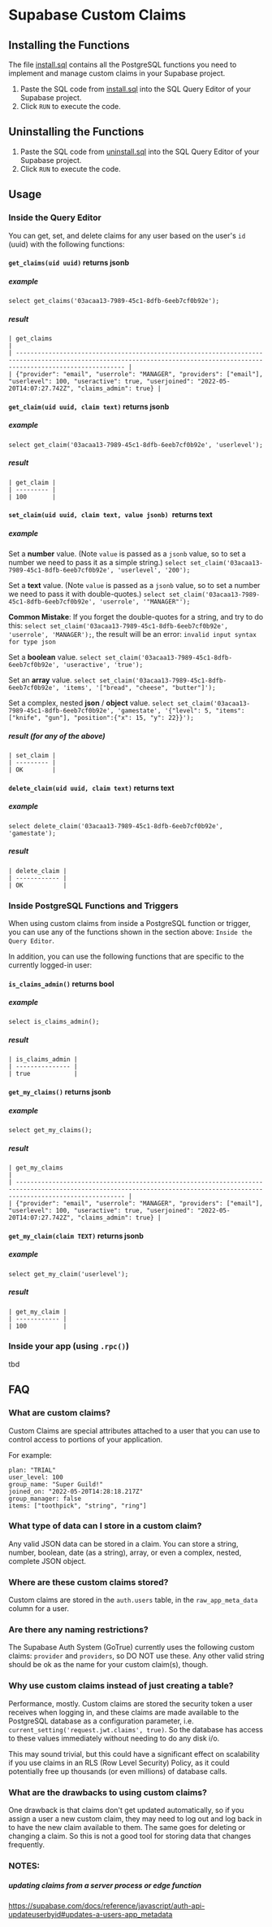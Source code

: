 # Supabase Custom Claims
## Installing the Functions
The file [install.sql](./install.sql) contains all the PostgreSQL functions you need to implement and manage custom claims in your Supabase project.  

1. Paste the SQL code from [install.sql](./install.sql) into the SQL Query Editor of your Supabase project.
2. Click `RUN` to execute the code.
## Uninstalling the Functions

1. Paste the SQL code from [uninstall.sql](./uninstall.sql) into the SQL Query Editor of your Supabase project.
2. Click `RUN` to execute the code.

## Usage
### Inside the Query Editor
You can get, set, and delete claims for any user based on the user's `id` (uuid) with the following functions:

#### `get_claims(uid uuid)` returns jsonb
##### example
`select get_claims('03acaa13-7989-45c1-8dfb-6eeb7cf0b92e');`
##### result
```
| get_claims                                                                                                                                                                 |
| -------------------------------------------------------------------------------------------------------------------------------------------------------------------------- |
| {"provider": "email", "userrole": "MANAGER", "providers": ["email"], "userlevel": 100, "useractive": true, "userjoined": "2022-05-20T14:07:27.742Z", "claims_admin": true} |
```

#### `get_claim(uid uuid, claim text)` returns jsonb
##### example
`select get_claim('03acaa13-7989-45c1-8dfb-6eeb7cf0b92e', 'userlevel');`
##### result
```
| get_claim |
| --------- |
| 100       |
```

#### `set_claim(uid uuid, claim text, value jsonb) `returns text
##### example
Set a **number** value.  (Note `value` is passed as a `jsonb` value, so to set a number we need to pass it as a simple string.)
`select set_claim('03acaa13-7989-45c1-8dfb-6eeb7cf0b92e', 'userlevel', '200');`

Set a **text** value.  (Note `value` is passed as a `jsonb` value, so to set a number we need to pass it with double-quotes.)
`select set_claim('03acaa13-7989-45c1-8dfb-6eeb7cf0b92e', 'userrole', '"MANAGER"');`

**Common Mistake**: If you forget the double-quotes for a string, and try to do this: `select set_claim('03acaa13-7989-45c1-8dfb-6eeb7cf0b92e', 'userrole', 'MANAGER');`, the result will be an error: `invalid input syntax for type json`

Set a **boolean** value.
`select set_claim('03acaa13-7989-45c1-8dfb-6eeb7cf0b92e', 'useractive', 'true');`

Set an **array** value.
`select set_claim('03acaa13-7989-45c1-8dfb-6eeb7cf0b92e', 'items', '["bread", "cheese", "butter"]');`

Set a complex, nested **json** / **object** value.
`select set_claim('03acaa13-7989-45c1-8dfb-6eeb7cf0b92e', 'gamestate', '{"level": 5, "items": ["knife", "gun"], "position":{"x": 15, "y": 22}}');`

##### result (for any of the above)
```
| set_claim |
| --------- |
| OK        |
```

#### `delete_claim(uid uuid, claim text)` returns text
##### example
`select delete_claim('03acaa13-7989-45c1-8dfb-6eeb7cf0b92e', 'gamestate');`
##### result
```
| delete_claim |
| ------------ |
| OK           |
```

### Inside PostgreSQL Functions and Triggers
When using custom claims from inside a PostgreSQL function or trigger, you can use any of the functions shown in the section above: `Inside the Query Editor`.

In addition, you can use the following functions that are specific to the currently logged-in user:

#### `is_claims_admin()` returns bool
##### example
`select is_claims_admin();`
##### result
```
| is_claims_admin |
| --------------- |
| true            |
```

#### `get_my_claims()` returns jsonb
##### example
`select get_my_claims();`
##### result
```
| get_my_claims                                                                                                                                                              |
| -------------------------------------------------------------------------------------------------------------------------------------------------------------------------- |
| {"provider": "email", "userrole": "MANAGER", "providers": ["email"], "userlevel": 100, "useractive": true, "userjoined": "2022-05-20T14:07:27.742Z", "claims_admin": true} |
```

#### `get_my_claim(claim TEXT)` returns jsonb
##### example
`select get_my_claim('userlevel');`
##### result
```
| get_my_claim |
| ------------ |
| 100          |
```

### Inside your app (using `.rpc()`)
tbd
## FAQ
### What are custom claims?
Custom Claims are special attributes attached to a user that you can use to control access to portions of your application.  

For example:
```
plan: "TRIAL"
user_level: 100
group_name: "Super Guild!"
joined_on: "2022-05-20T14:28:18.217Z"
group_manager: false
items: ["toothpick", "string", "ring"]
```
### What type of data can I store in a custom claim?
Any valid JSON data can be stored in a claim.  You can store a string, number, boolean, date (as a string), array, or even a complex, nested, complete JSON object.

### Where are these custom claims stored?
Custom claims are stored in the `auth.users` table, in the `raw_app_meta_data` column for a user.

### Are there any naming restrictions?
The Supabase Auth System (GoTrue) currently uses the following custom claims: `provider` and `providers`, so DO NOT use these.  Any other valid string should be ok as the name for your custom claim(s), though.

### Why use custom claims instead of just creating a table?
Performance, mostly.  Custom claims are stored the security token a user receives when logging in, and these claims are made available to the PostgreSQL database as a configuration parameter, i.e. `current_setting('request.jwt.claims', true)`.  So the database has access to these values immediately without needing to do any disk i/o.

This may sound trivial, but this could have a significant effect on scalability if you use claims in an RLS (Row Level Security) Policy, as it could potentially free up thousands (or even millions) of database calls.

### What are the drawbacks to using custom claims?
One drawback is that claims don't get updated automatically, so if you assign a user a new custom claim, they may need to log out and log back in to have the new claim available to them.  The same goes for deleting or changing a claim.  So this is not a good tool for storing data that changes frequently.

### NOTES:
##### updating claims from a server process or edge function
https://supabase.com/docs/reference/javascript/auth-api-updateuserbyid#updates-a-users-app_metadata

